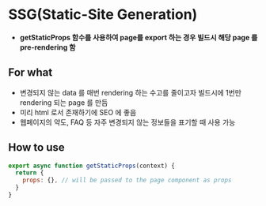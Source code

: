 # SSG(Static-Site Generation)
- ****getStaticProps 함수를 사용하여 page를 export 하는 경우 빌드시 해당 page 를 pre-rendering 함****

## For what

- 변경되지 않는 data 를 매번 rendering 하는 수고를 줄이고자 빌드시에 1번만 rendering 되는 page 를 만듬
- 미리 html 로서 존재하기에 SEO 에 좋음
- 웹페이지의 약도, FAQ 등 자주 변경되지 않는 정보들을 표기할 때 사용 가능

## How to use

```jsx
export async function getStaticProps(context) {
  return {
    props: {}, // will be passed to the page component as props
  }
}
```
